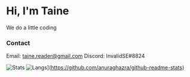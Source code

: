 # Hi, I'm Taine

We do a little coding


### Contact
Email: taine.reader@gmail.com
Discord: InvalidSE#8824


![Stats](https://github-readme-stats.vercel.app/api?username=InvalidSe&show_icons=true&theme=radical) 
![Langs](https://github-readme-stats.vercel.app/api/top-langs/?username=InvalidSE&layout=compact&theme=radical)](https://github.com/anuraghazra/github-readme-stats)

